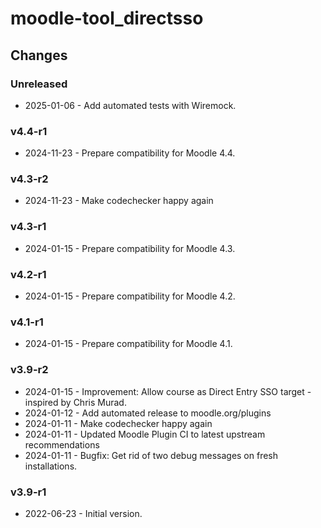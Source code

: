 moodle-tool_directsso
=====================

Changes
-------

### Unreleased

* 2025-01-06 - Add automated tests with Wiremock.

### v4.4-r1

* 2024-11-23 - Prepare compatibility for Moodle 4.4.

### v4.3-r2

* 2024-11-23 - Make codechecker happy again

### v4.3-r1

* 2024-01-15 - Prepare compatibility for Moodle 4.3.

### v4.2-r1

* 2024-01-15 - Prepare compatibility for Moodle 4.2.

### v4.1-r1

* 2024-01-15 - Prepare compatibility for Moodle 4.1.

### v3.9-r2

* 2024-01-15 - Improvement: Allow course as Direct Entry SSO target - inspired by Chris Murad.
* 2024-01-12 - Add automated release to moodle.org/plugins
* 2024-01-11 - Make codechecker happy again
* 2024-01-11 - Updated Moodle Plugin CI to latest upstream recommendations
* 2024-01-11 - Bugfix: Get rid of two debug messages on fresh installations.

### v3.9-r1

* 2022-06-23 - Initial version.
